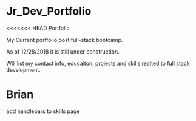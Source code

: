# Jr_Dev_Portfolio
<<<<<<< HEAD
Portfolio

My Current portfolio post full-stack bootcamp.

As of 12/28/2018 it is still under construction.

Will list my contact info, educaiton, projects and skills realted to full stack development.

Brian
=======

add handlebars to skills page


